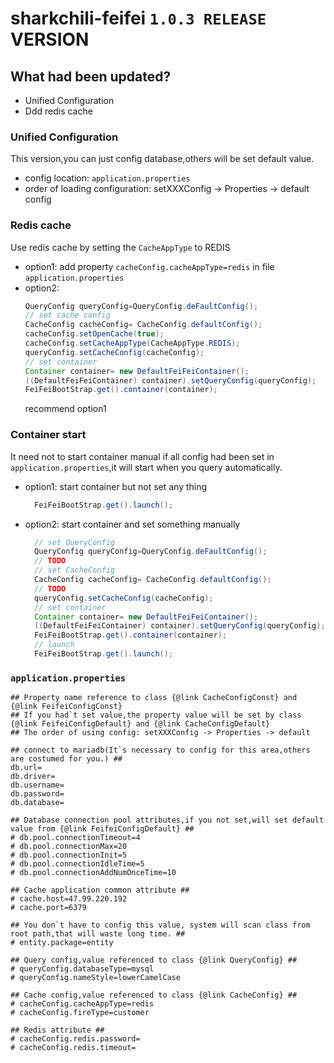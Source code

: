 # sharkchili-feifei `1.0.3 RELEASE` VERSION

## What had been updated?
* Unified Configuration
* Ddd redis cache 

### Unified Configuration
This version,you can just config database,others will be set default value.
* config location: `application.properties`
* order of loading configuration: setXXXConfig -> Properties -> default config

### Redis cache
Use redis cache by setting the `CacheAppType` to REDIS

* option1: add property `cacheConfig.cacheAppType=redis` in file `application.properties`
* option2:
    ```java
    QueryConfig queryConfig=QueryConfig.deFaultConfig();
    // set cache config
    CacheConfig cacheConfig= CacheConfig.defaultConfig();
    cacheConfig.setOpenCache(true);
    cacheConfig.setCacheAppType(CacheAppType.REDIS);
    queryConfig.setCacheConfig(cacheConfig);
    // set container
    Container container= new DefaultFeiFeiContainer();
    ((DefaultFeiFeiContainer) container).setQueryConfig(queryConfig);
    FeiFeiBootStrap.get().container(container);      
    ```
  recommend option1
  
### Container start
It need not to start container manual if all config had been set in `application.properties`,it will start when you query automatically.

* option1: start container but not set any thing
    ```java
      FeiFeiBootStrap.get().launch();
    ```
* option2: start container and set something manually
    ```java
      // set QueryConfig
      QueryConfig queryConfig=QueryConfig.deFaultConfig();
      // TODO
      // set CacheConfig
      CacheConfig cacheConfig= CacheConfig.defaultConfig();
      // TODO
      queryConfig.setCacheConfig(cacheConfig);
      // set container
      Container container= new DefaultFeiFeiContainer();
      ((DefaultFeiFeiContainer) container).setQueryConfig(queryConfig);
      FeiFeiBootStrap.get().container(container);
      // launch
      FeiFeiBootStrap.get().launch();
    ```
### `application.properties`
    ## Property name reference to class {@link CacheConfigConst} and {@link FeifeiConfigConst}
    ## If you had`t set value,the property value will be set by class {@link FeifeiConfigDefault} and {@link CacheConfigDefault}
    ## The order of using config: setXXXConfig -> Properties -> default
    
    ## connect to mariadb(It`s necessary to config for this area,others are costumed for you.) ##
    db.url=
    db.driver=
    db.username=
    db.password=
    db.database=
    
    ## Database connection pool attributes,if you not set,will set default value from {@link FeifeiConfigDefault} ##
    # db.pool.connectionTimeout=4
    # db.pool.connectionMax=20
    # db.pool.connectionInit=5
    # db.pool.connectionIdleTime=5
    # db.pool.connectionAddNumOnceTime=10
    
    ## Cache application common attribute ##
    # cache.host=47.99.220.192
    # cache.port=6379
    
    ## You don`t have to config this value, system will scan class from root path,that will waste long time. ##
    # entity.package=entity
    
    ## Query config,value referenced to class {@link QueryConfig} ##
    # queryConfig.databaseType=mysql
    # queryConfig.nameStyle=lowerCamelCase
    
    ## Cache config,value referenced to class {@link CacheConfig} ##
    # cacheConfig.cacheAppType=redis
    # cacheConfig.fireType=customer
    
    ## Redis attribute ##
    # cacheConfig.redis.password=
    # cacheConfig.redis.timeout=

